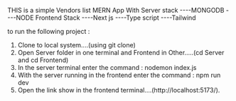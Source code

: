 THIS is a simple Vendors list MERN App With 
Server stack 
    ----MONGODB
    ----NODE
Frontend Stack
    ----Next js
    ----Type script
    ----Tailwind

to run the following project :
1. Clone to local system....(using git clone)
2. Open Server folder in one terminal and Frontend in Other.....(cd Server and cd Frontend)
3. In the server terminal enter the command : nodemon index.js
4. With the server running in the frontend enter the command : npm run dev
5. Open the link show in the frontend terminal....(http://localhost:5173/).

